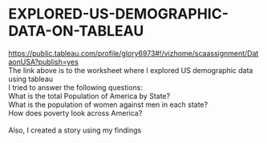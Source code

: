 # EXPLORED-US-DEMOGRAPHIC-DATA-ON-TABLEAU
https://public.tableau.com/profile/glory6973#!/vizhome/scaassignment/DataonUSA?publish=yes<br>
The link above is to the worksheet where I explored US demographic data using tableau<br>
I tried to answer the following questions:<br>
What is the total Population of America by State?<br>
What is the population of women against men in each state?<br>
How does poverty look across America?<br>
<br>
Also, I created a story using my findings
